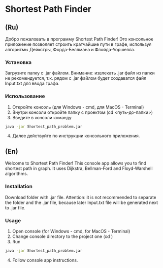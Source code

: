 # Shortest Path Finder
## (Ru)
Добро пожаловать в программу Shortest Path Finder!
Это консольное приложение позволяет строить кратчайшие пути в графе, используя алгоритмы Дейкстры, Форда-Беллмана и Флойда-Уоршелла.

### Установка
Загрузите папку с .jar файлом. Внимание: извлекать .jar файл из папки не рекомендуется, т.к. рядом с .jar файлом будет создаватся файл Input.txt для ввода графа.

### Использование
1. Откройте консоль (для Windows - cmd, для MacOS - Terminal)
2. Внутри консоли откройте папку с проектом (cd <путь-до-папки>)
3. Введите в консоли команду
```bash
java -jar Shortest_path_problem.jar
```
4. Далее действуйте по инструкции консольного приложения.

## (En)
Welcome to Shortest Path Finder!
This console app allows you to find shortest path in graph. It uses Dijkstra, Bellman-Ford and Floyd-Warshell algorithms.

### Installation
Download folder with .jar file. Attention: it is not recommended to separate the folder and the .jar file, because later Input.txt file will be generated next to .jar file.

### Usage
1. Open console (for Windows - cmd, for MacOS - Terminal)
2. Change console directory to the project one (cd <path-to-the-project-folder>)
3. Run
```bash
java -jar Shortest_path_problem.jar
```
4. Follow console app instructions.
